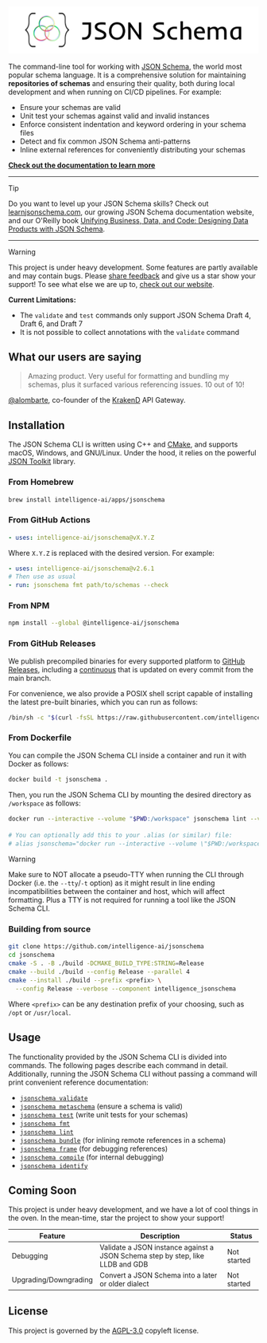 ![JSON Schema](./assets/banner.png)

The command-line tool for working with [JSON Schema](https://json-schema.org),
the world most popular schema language. It is a comprehensive solution for
maintaining **repositories of schemas** and ensuring their quality, both during
local development and when running on CI/CD pipelines. For example:

- Ensure your schemas are valid
- Unit test your schemas against valid and invalid instances
- Enforce consistent indentation and keyword ordering in your schema files
- Detect and fix common JSON Schema anti-patterns
- Inline external references for conveniently distributing your schemas

[**Check out the documentation to learn more**](#usage)

***

> [!TIP]
> Do you want to level up your JSON Schema skills? Check out
> [learnjsonschema.com](https://www.learnjsonschema.com), our growing JSON
> Schema documentation website, and our O'Reilly book [Unifying Business, Data,
> and Code: Designing Data Products with JSON
> Schema](https://www.oreilly.com/library/view/unifying-business-data/9781098144999/).

***

> [!WARNING]
> This project is under heavy development. Some features are partly available
> and may contain bugs. Please [share
> feedback](https://github.com/Intelligence-AI/jsonschema/issues/new) and give
> us a star show your support! To see what else we are up to,
> [check out our website](https://jsonschema.intelligence.ai).
>
> **Current Limitations:**
>
> - The `validate` and `test` commands only support JSON Schema Draft 4, Draft 6, and Draft 7
> - It is not possible to collect annotations with the `validate` command

What our users are saying
-------------------------

> Amazing product. Very useful for formatting and bundling my schemas, plus it
> surfaced various referencing issues. 10 out of 10!

[@alombarte](https://github.com/alombarte), co-founder of the
[KrakenD](https://www.krakend.io) API Gateway.

Installation
------------

The JSON Schema CLI is written using C++ and [CMake](https://cmake.org/), and
supports macOS, Windows, and GNU/Linux. Under the hood, it relies on the
powerful [JSON Toolkit](https://github.com/sourcemeta/jsontoolkit) library.

### From Homebrew

```sh
brew install intelligence-ai/apps/jsonschema
```

### From GitHub Actions

```yaml
- uses: intelligence-ai/jsonschema@vX.Y.Z
```

Where `X.Y.Z` is replaced with the desired version. For example:

```yaml
- uses: intelligence-ai/jsonschema@v2.6.1
# Then use as usual
- run: jsonschema fmt path/to/schemas --check
```

### From NPM

```sh
npm install --global @intelligence-ai/jsonschema
```

### From GitHub Releases

We publish precompiled binaries for every supported platform to [GitHub
Releases](https://github.com/Intelligence-AI/jsonschema/releases), including a
[continuous](https://github.com/Intelligence-AI/jsonschema/releases/tag/continuous)
that is updated on every commit from the main branch.

For convenience, we also provide a POSIX shell script capable of installing the
latest pre-built binaries, which you can run as follows:

```sh
/bin/sh -c "$(curl -fsSL https://raw.githubusercontent.com/intelligence-ai/jsonschema/main/install -H "Cache-Control: no-cache, no-store, must-revalidate")"
```

### From Dockerfile

You can compile the JSON Schema CLI inside a container and run it with Docker
as follows:

```sh
docker build -t jsonschema .
```

Then, you run the JSON Schema CLI by mounting the desired directory as
`/workspace` as follows:

```sh
docker run --interactive --volume "$PWD:/workspace" jsonschema lint --verbose myschema.json

# You can optionally add this to your .alias (or similar) file:
# alias jsonschema="docker run --interactive --volume \"$PWD:/workspace\" jsonschema"
```

> [!WARNING]
> Make sure to NOT allocate a pseudo-TTY when running the CLI through Docker
> (i.e. the `--tty`/`-t` option) as it might result in line ending
> incompatibilities between the container and host, which will affect
> formatting. Plus a TTY is not required for running a tool like the JSON
> Schema CLI.

### Building from source

```sh
git clone https://github.com/intelligence-ai/jsonschema
cd jsonschema
cmake -S . -B ./build -DCMAKE_BUILD_TYPE:STRING=Release
cmake --build ./build --config Release --parallel 4
cmake --install ./build --prefix <prefix> \
  --config Release --verbose --component intelligence_jsonschema
```

Where `<prefix>` can be any destination prefix of your choosing, such as `/opt`
or `/usr/local`.

Usage
-----

The functionality provided by the JSON Schema CLI is divided into commands. The
following pages describe each command in detail. Additionally, running the JSON
Schema CLI without passing a command will print convenient reference
documentation:

- [`jsonschema validate`](./docs/validate.markdown)
- [`jsonschema metaschema`](./docs/metaschema.markdown) (ensure a schema is valid)
- [`jsonschema test`](./docs/test.markdown) (write unit tests for your schemas)
- [`jsonschema fmt`](./docs/format.markdown)
- [`jsonschema lint`](./docs/lint.markdown)
- [`jsonschema bundle`](./docs/bundle.markdown) (for inlining remote references in a schema)
- [`jsonschema frame`](./docs/frame.markdown) (for debugging references)
- [`jsonschema compile`](./docs/compile.markdown) (for internal debugging)
- [`jsonschema identify`](./docs/identify.markdown)

Coming Soon
-----------

This project is under heavy development, and we have a lot of cool things in
the oven. In the mean-time, star the project to show your support!

| Feature               | Description                                                                        | Status      |
|-----------------------|------------------------------------------------------------------------------------|-------------|
| Debugging             | Validate a JSON instance against a JSON Schema step by step, like LLDB and GDB     | Not started |
| Upgrading/Downgrading | Convert a JSON Schema into a later or older dialect                                | Not started |

License
-------

This project is governed by the [AGPL-3.0](./LICENSE) copyleft license.

